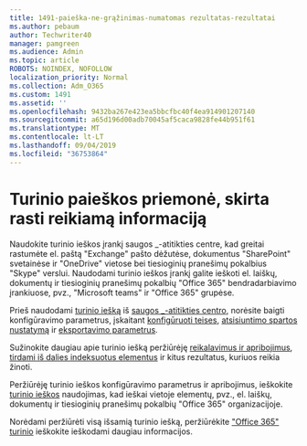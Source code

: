 ```yaml
---
title: 1491-paieška-ne-grąžinimas-numatomas rezultatas-rezultatai
ms.author: pebaum
author: Techwriter40
manager: pamgreen
ms.audience: Admin
ms.topic: article
ROBOTS: NOINDEX, NOFOLLOW
localization_priority: Normal
ms.collection: Adm_O365
ms.custom: 1491
ms.assetid: ''
ms.openlocfilehash: 9432ba267e423ea5bbcfbc40f4ea914901207140
ms.sourcegitcommit: a65d196d00adb70045af5caca9828fe44b951f61
ms.translationtype: MT
ms.contentlocale: lt-LT
ms.lasthandoff: 09/04/2019
ms.locfileid: "36753864"
---
```

# <a name="content-search-tool-to-find-relevant-info"></a>Turinio paieškos priemonė, skirta rasti reikiamą informaciją

Naudokite turinio ieškos įrankį saugos _-atitikties centre, kad greitai rastumėte el. paštą "Exchange" pašto dėžutėse, dokumentus "SharePoint" svetainėse ir "OneDrive" vietose bei tiesioginių pranešimų pokalbius "Skype" verslui. Naudodami turinio ieškos įrankį galite ieškoti el. laiškų, dokumentų ir tiesioginių pranešimų pokalbių "Office 365" bendradarbiavimo įrankiuose, pvz., "Microsoft teams" ir "Office 365" grupėse.


Prieš naudodami [turinio iešką](https://sip.protection.office.com/contentsearchbeta?ContentOnly=1) iš [saugos _-atitikties centro](https://sip.protection.office.com/homepage), norėsite baigti konfigūravimo parametrus, įskaitant [konfigūruoti teises](https://docs.microsoft.com/office365/securitycompliance/permissions-filtering-for-content-search), [atsisiuntimo spartos nustatymą](https://docs.microsoft.com/office365/securitycompliance/increase-download-speeds-when-exporting-ediscovery-results) ir [eksportavimo parametrus](https://docs.microsoft.com/office365/securitycompliance/disable-reports-when-you-export-content-search-results).

Sužinokite daugiau apie turinio iešką peržiūrėję [reikalavimus ir apribojimus](https://docs.microsoft.com/office365/securitycompliance/limits-for-content-search), [tirdami iš dalies indeksuotus elementus](https://docs.microsoft.com/office365/securitycompliance/investigating-partially-indexed-items-in-ediscovery) ir kitus rezultatus, kuriuos reikia žinoti.

Peržiūrėję turinio ieškos konfigūravimo parametrus ir apribojimus, ieškokite [turinio ieškos</a> naudojimas, kad ieškai vietoje elementų, pvz., el. laiškų, dokumentų ir tiesioginių pranešimų pokalbių "Office 365" organizacijoje](https://docs.microsoft.com/office365/securitycompliance/content-search).

Norėdami peržiūrėti visą išsamią turinio iešką, peržiūrėkite ["Office 365" turinio](https://docs.microsoft.com/office365/securitycompliance/search-for-content) ieškokite ieškodami daugiau informacijos.
